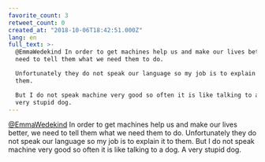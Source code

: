```yaml
---
favorite_count: 3
retweet_count: 0
created_at: "2018-10-06T18:42:51.000Z"
lang: en
full_text: >-
  @EmmaWedekind In order to get machines help us and make our lives better, we
  need to tell them what we need them to do.

  Unfortunately they do not speak our language so my job is to explain it to
  them.

  But I do not speak machine very good so often it is like talking to a dog. A
  very stupid dog.
---
```


[@EmmaWedekind](https://twitter.com/EmmaWedekind) In order to get machines help
us and make our lives better, we need to tell them what we need them to do.
Unfortunately they do not speak our language so my job is to explain it to them.
But I do not speak machine very good so often it is like talking to a dog. A
very stupid dog.
